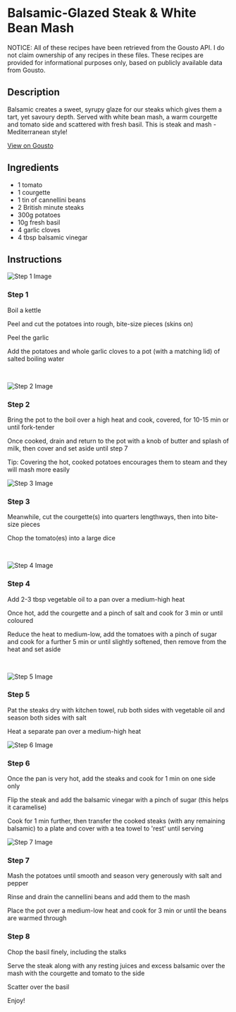 # Balsamic-Glazed Steak & White Bean Mash

NOTICE: All of these recipes have been retrieved from the Gousto API. I do not claim ownership of any recipes in these files. These recipes are provided for informational purposes only, based on publicly available data from Gousto.

## Description

Balsamic creates a sweet, syrupy glaze for our steaks which gives them a tart, yet savoury depth. Served with white bean mash, a warm courgette and tomato side and scattered with fresh basil. This is steak and mash - Mediterranean style!

[View on Gousto](https://www.gousto.co.uk/recipes/cookbook/balsamic-glazed-steak-white-bean-mash)

## Ingredients

- 1 tomato
- 1 courgette 
- 1 tin of cannellini beans
- 2 British minute steaks
- 300g potatoes
- 10g fresh basil
- 4 garlic cloves
- 4 tbsp balsamic vinegar

## Instructions

![Step 1 Image](https://production-media.gousto.co.uk/cms/recipe-step-image/541.-step-1-x200.jpg)

### Step 1

Boil a kettle&nbsp;


Peel and cut the potatoes into rough, bite-size pieces (skins on)


Peel the garlic


Add the potatoes and whole garlic cloves to a pot (with a matching lid) of salted boiling water


&nbsp;

![Step 2 Image](https://production-media.gousto.co.uk/cms/recipe-step-image/541.-step-2-x200.jpg)

### Step 2

Bring the pot to the boil over a high heat and cook, covered, for 10-15 min or until fork-tender&nbsp;


Once cooked, drain and return to the pot with a knob of butter and splash of milk, then cover and set aside until step 7&nbsp;


Tip: Covering the hot, cooked potatoes encourages them to steam and they will mash more easily

![Step 3 Image](https://production-media.gousto.co.uk/cms/recipe-step-image/541.-step-3-x200.jpg)

### Step 3

Meanwhile, cut the courgette<span class="text-danger">(s)</span> into quarters lengthways, then into bite-size pieces


Chop the tomato<span class="text-danger">(es)</span> into a large dice


&nbsp;

![Step 4 Image](https://production-media.gousto.co.uk/cms/recipe-step-image/541.-step-4-x200.jpg)

### Step 4

Add 2-3 tbsp vegetable oil to a pan over a medium-high heat


Once hot, add the courgette and a pinch of salt and cook for 3 min or until coloured


Reduce the heat to medium-low, add the tomatoes with a pinch of sugar and cook for a further 5 min or until slightly softened, then remove from the heat and set aside


&nbsp;

![Step 5 Image](https://production-media.gousto.co.uk/cms/recipe-step-image/541.-step-5-x200.jpg)

### Step 5

Pat the steaks dry with kitchen towel, rub both sides with vegetable oil and season both sides with salt


Heat a separate pan over a medium-high heat

![Step 6 Image](https://production-media.gousto.co.uk/cms/recipe-step-image/541.-step-6-x200.jpg)

### Step 6

Once the pan is very hot, add the steaks and cook for 1 min on one side only


Flip the steak and add the balsamic vinegar with a pinch of sugar (this helps it caramelise)&nbsp;


Cook for 1 min further, then transfer the cooked steaks (with any remaining balsamic) to a plate and cover with a tea towel to 'rest' until serving

![Step 7 Image](https://production-media.gousto.co.uk/cms/recipe-step-image/541.-step-7-x200.jpg)

### Step 7

Mash the potatoes until smooth and season very generously with salt and pepper


Rinse and drain the cannellini beans and add them to the mash


Place the pot over a medium-low heat and cook for 3 min or until the beans are warmed through

### Step 8

Chop the basil finely, including the stalks&nbsp;


Serve the steak along with any resting juices and excess balsamic over the mash with the courgette and tomato to the side


Scatter over the basil


Enjoy!

